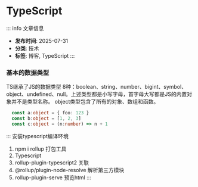 # TypeScript


::: info 文章信息
- **发布时间**: 2025-07-31
- **分类**: 技术
- **标签**: 博客, TypeScript
:::


### 基本的数据类型
TS继承了JS的数据类型 8种：boolean、string、number、bigint、symbol、object、undefined、null。上述类型都是小写字母，首字母大写都是JS的内置对象并不是类型名称。
object类型包含了所有的对象、数组和函数。

```ts
  const a:object = { foo: 123 }
  const b:object = [1, 2, 3]
  const c:object = (n:number) => n + 1
```

::: 安装typescript编译环境
  1. npm i rollup  打包工具
  2. Typescript
  3. rollup-plugin-typescript2 关联
  4. @rollup/plugin-node-resolve 解析第三方模块
  5. rollup-plugin-serve 预览html
:::
